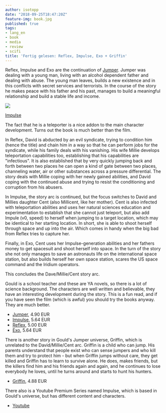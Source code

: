 ```yaml
---
author: isotopp
date: "2018-09-25T18:47:20Z"
feature-img: book.jpg
published: true
tags:
- lang_en
- book
- media
- review
- scifi
title: 'Fertig gelesen: Reflex, Impulse, Exo + Griffin'
---
```

Reflex, Impulse and Exo are the continuation of [Jumper](../2016-02-28-fertig-gelesen-jumper). Jumper was dealing with a young man, living with an alcohol dependent father and dealing with abuse. The young man leaves, builds a new existence and in this conflicts with secret services and terrorists. In the course of the story he makes peace with his father and his past, manages to build a meaningful relationship and build a stable life and income.

[![](https://blog.koehntopp.info/uploads/2018/09/impulse.jpg)](https://www.amazon.de/Impulse-Jumper-Novel-Steven-Gould-ebook/dp/B00AEC8OUW)

[Impulse](https://www.amazon.de/Impulse-Jumper-Novel-Steven-Gould-ebook/dp/B00AEC8OUW)

The fact that he is a teleporter is a nice addon to the main character development. Turns out the book is much better than the film.

In Reflex, David is abducted by an evil syndicate, trying to condition him (hence the title) and chain him in a way so that he can perform jobs for the syndicate, while his family deals with his vanishing. His wife Millie develops teleportation capabilities too, establishing that his capabilities are "infectious". It is also established that by very quickly jumping back and forth between two places he can open a kind of gate between two places, channeling water, air or other substances across a pressure differential. The story deals with Millie coping with her newly gained abilities, and David coping with the continued abuse and trying to resist the conditioning and corruption from his abusers.

In Impulse, the story arc is continued, but the focus switches to David and Millies daughter Cent (also Millicent, like her mother). Cent is also infected with teleportation abilities and uses her natural sciences education and experimentation to establish that she cannot just teleport, but also add Impule (v0, speed) to herself when jumping to a target location, which may be identical to her starting location. In short, she is able to shoot herself through space and up into the air. Which comes in handy when the big bad from Reflex tries to capture her.

Finally, in Exo, Cent uses her Impulse-generation abilities and her fathers money to get spacesuit and shoot herself into space. In the turn of the story she not only manages to save an astronauts life on the international space station, but also builds herself her own space station, scares the US space command and the Iridium operators.

This concludes the Dave/Millie/Cent story arc.

Gould is a school teacher and these are YA novels, so there is a lot of science background. The characters are well written and believable, they have an interesting development during the story. This is a fun read, and if you have seen the film (which is awful) you should try the books anyway. They are much better.

- [Jumper](https://www.amazon.de/Jumper-Steven-Gould-ebook/dp/B002UZ5JAO), 4.90 EUR
- [Impulse](https://www.amazon.de/Impulse-Jumper-Novel-Steven-Gould-ebook/dp/B00AEC8OUW), 5.64 EUR
- [Reflex](https://www.amazon.de/Reflex-Jumper-Book-2-English-ebook/dp/B003YXXKJI), 5.00 EUR
- [Exo](https://www.amazon.de/Exo-Jumper-Novel-Steven-Gould-ebook/dp/B00IQO3XE2), 5.64 EUR

There is another story in Gould's Jumper universe, Griffin, which is unrelated to the David/Millie/Cent arc. Griffin is a child who can jump. His parents understand that people exist who can sense jumpers and who kill them and try to protect him - but when Griffin jumps without care, they get killed and Griffin has to learn to survive alone. He does, makes friends, but the killers find him and his friends again and again, and he continues to lose everybody he loves, until he turns around and starts to hunt his hunters.

- [Griffin](https://www.amazon.de/Jumper-Griffins-Story-Steven-Gould-ebook/dp/B0013FSJVS), 4.88 EUR

There also is a Youtube Premium Series named Impulse, which is based in Gould's universe, but has different content and characters.

- [Youtube](https://www.youtube.com/watch?v=pwJx5z5SVh4&list=PLINwjXK120_JpGB6mRJ0oJxOdFGjxekIp)
